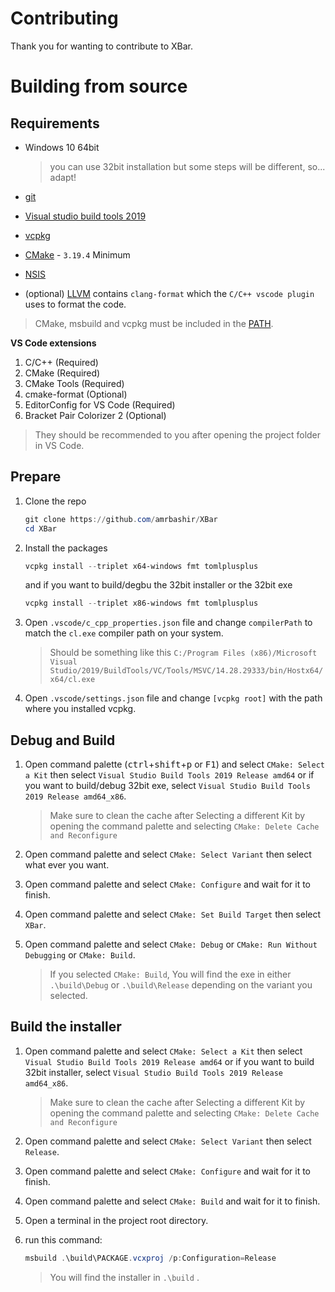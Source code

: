 # Contributing
Thank you for wanting to contribute to XBar.

# Building from source

## Requirements
- Windows 10 64bit
    > you can use 32bit installation but some steps will be different, so... adapt!

- [git](https://git-scm.com)
- [Visual studio build tools 2019](https://visualstudio.microsoft.com/downloads/#build-tools-for-visual-studio-2019)
- [vcpkg](https://github.com/microsoft/vcpkg)
- [CMake](https:cmake.org) - `3.19.4` Minimum
- [NSIS](https://nsis.sourceforge.io/Download)
- (optional) [LLVM](https://releases.llvm.org/download.html) contains `clang-format` which the `C/C++ vscode plugin` uses to format the code.

> CMake, msbuild and vcpkg must be included in the [PATH](https://www.architectryan.com/2018/03/17/add-to-the-path-on-windows-10/).

**VS Code extensions**
1. C/C++ (Required)
2. CMake (Required)
3. CMake Tools (Required)
5. cmake-format (Optional)
4. EditorConfig for VS Code (Required)
6. Bracket Pair Colorizer 2 (Optional)
> They should be recommended to you after opening the project folder in VS Code.

## Prepare
1. Clone the repo
    ```powershell
    git clone https://github.com/amrbashir/XBar
    cd XBar
    ```
2. Install the packages
    ```powershell
    vcpkg install --triplet x64-windows fmt tomlplusplus
    ```
    and if you want to build/degbu the 32bit installer or the 32bit exe

    ```powershell
    vcpkg install --triplet x86-windows fmt tomlplusplus
    ```
3. Open `.vscode/c_cpp_properties.json` file and change `compilerPath` to match the `cl.exe` compiler path on your system.
    > Should be something like this `C:/Program Files (x86)/Microsoft Visual Studio/2019/BuildTools/VC/Tools/MSVC/14.28.29333/bin/Hostx64/x64/cl.exe`

4. Open `.vscode/settings.json` file and change `[vcpkg root]` with the path where you installed vcpkg.

## Debug and Build
1. Open command palette (<kbd>ctrl</kbd>+<kbd>shift</kbd>+<kbd>p</kbd> or <kbd>F1</kbd>) and select `CMake: Select a Kit` then select `Visual Studio Build Tools 2019 Release amd64` or if you want to build/debug 32bit exe, select `Visual Studio Build Tools 2019 Release amd64_x86`.
    > Make sure to clean the cache after Selecting a different Kit by opening the command palette and selecting `CMake: Delete Cache and Reconfigure`

2. Open command palette and select `CMake: Select Variant` then select what ever you want.
3. Open command palette and select `CMake: Configure` and wait for it to finish.
4. Open command palette and select `CMake: Set Build Target` then select `XBar`.
5. Open command palette and select `CMake: Debug` or `CMake: Run Without Debugging` or `CMake: Build`.
    > If you selected `CMake: Build`, You will find the exe in either `.\build\Debug` or `.\build\Release` depending on the variant you selected.

## Build the installer
1. Open command palette and select `CMake: Select a Kit` then select `Visual Studio Build Tools 2019 Release amd64` or if you want to build 32bit installer, select `Visual Studio Build Tools 2019 Release amd64_x86`.
    > Make sure to clean the cache after Selecting a different Kit by opening the command palette and selecting `CMake: Delete Cache and Reconfigure`

2. Open command palette and select `CMake: Select Variant` then select `Release`.
3. Open command palette and select `CMake: Configure` and wait for it to finish.
4. Open command palette and select `CMake: Build` and wait for it to finish.
5. Open a terminal in the project root directory.
6. run this command:
    ```powershell
    msbuild .\build\PACKAGE.vcxproj /p:Configuration=Release
    ```
    > You will find the installer in `.\build` .
